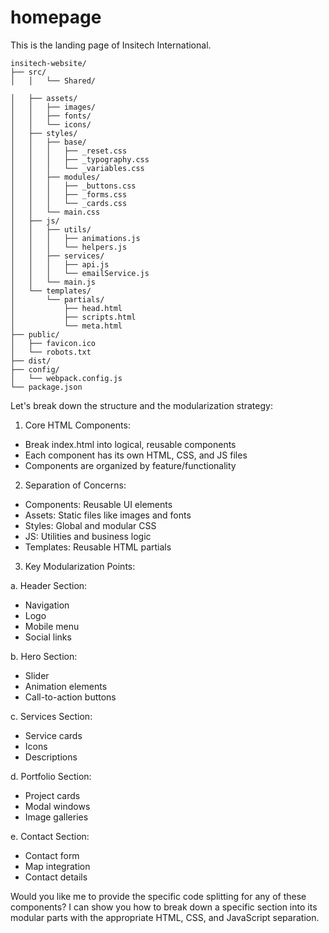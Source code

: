 # homepage

This is the landing page of Insitech International.

<!-- logo bg color: #07363c
main text color: #e4c19d
secondary color: #fff -->

```
insitech-website/
├── src/
│   │   └── Shared/

│   ├── assets/
│   │   ├── images/
│   │   ├── fonts/
│   │   └── icons/
│   ├── styles/
│   │   ├── base/
│   │   │   ├── _reset.css
│   │   │   ├── _typography.css
│   │   │   └── _variables.css
│   │   ├── modules/
│   │   │   ├── _buttons.css
│   │   │   ├── _forms.css
│   │   │   └── _cards.css
│   │   └── main.css
│   ├── js/
│   │   ├── utils/
│   │   │   ├── animations.js
│   │   │   └── helpers.js
│   │   ├── services/
│   │   │   ├── api.js
│   │   │   └── emailService.js
│   │   └── main.js
│   └── templates/
│       └── partials/
│           ├── head.html
│           ├── scripts.html
│           └── meta.html
├── public/
│   ├── favicon.ico
│   └── robots.txt
├── dist/
├── config/
│   └── webpack.config.js
└── package.json
```

Let's break down the structure and the modularization strategy:

1. Core HTML Components:

- Break index.html into logical, reusable components
- Each component has its own HTML, CSS, and JS files
- Components are organized by feature/functionality

2. Separation of Concerns:

- Components: Reusable UI elements
- Assets: Static files like images and fonts
- Styles: Global and modular CSS
- JS: Utilities and business logic
- Templates: Reusable HTML partials

3. Key Modularization Points:

a. Header Section:

- Navigation
- Logo
- Mobile menu
- Social links

b. Hero Section:

- Slider
- Animation elements
- Call-to-action buttons

c. Services Section:

- Service cards
- Icons
- Descriptions

d. Portfolio Section:

- Project cards
- Modal windows
- Image galleries

e. Contact Section:

- Contact form
- Map integration
- Contact details

Would you like me to provide the specific code splitting for any of these components? I can show you how to break down a specific section into its modular parts with the appropriate HTML, CSS, and JavaScript separation.
